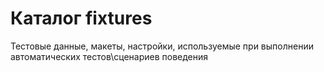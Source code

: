 # Каталог fixtures

Тестовые данные, макеты, настройки, используемые при выполнении автоматических тестов\сценариев поведения
